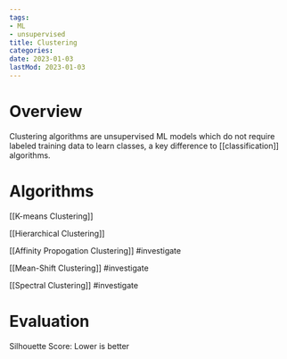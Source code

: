 ```yaml
---
tags:
- ML
- unsupervised
title: Clustering
categories:
date: 2023-01-03
lastMod: 2023-01-03
---
```

# Overview

Clustering algorithms are unsupervised ML models which do not require labeled training data to learn classes, a key difference to [[classification]] algorithms.

# Algorithms

[[K-means Clustering]]

[[Hierarchical Clustering]]

[[Affinity Propogation Clustering]] #investigate

[[Mean-Shift Clustering]] #investigate

[[Spectral Clustering]] #investigate

# Evaluation

Silhouette Score: Lower is better
